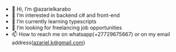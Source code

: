 - 👋 Hi, I’m @azarielkarabo
- 👀 I’m interested in backend c# and front-end 
- 🌱 I’m currently learning typescripts
- 💞️ I’m looking for freelancing job opportunities
- 📫 How to reach me on whatsapp(+27729675667) or on my email address(azariel.k@gmail.com)

<!---
azarielkarabo/azarielkarabo is a ✨ special ✨ repository because its `README.md` (this file) appears on your GitHub profile.
You can click the Preview link to take a look at your changes.
--->
